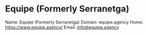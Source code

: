 
# Equipe (Formerly Serranetga)

Name: Equipe (Formerly Serranetga)
Domain: equipe.agency
Home: https://www.equipe.agency/
Email: info@equipe.agency

